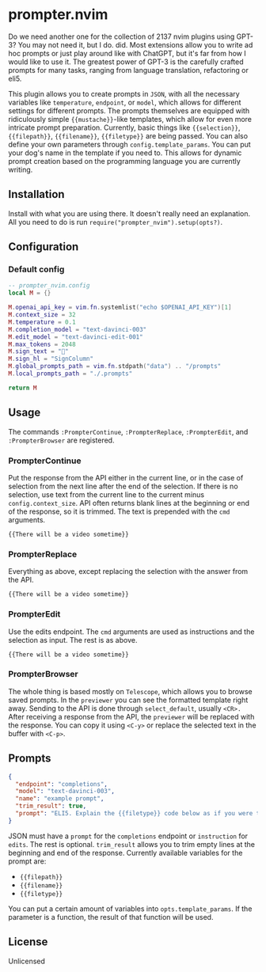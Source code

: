 # prompter.nvim

Do we need another one for the collection of 2137 nvim plugins using GPT-3? You
may not need it, but I do. did. Most extensions allow you to write ad hoc
prompts or just play around like with ChatGPT, but it's far from how I would
like to use it. The greatest power of GPT-3 is the carefully crafted prompts
for many tasks, ranging from language translation, refactoring or eli5.

This plugin allows you to create prompts in `JSON`, with all the necessary
variables like `temperature`, `endpoint`, or `model`, which allows for
different settings for different prompts. The prompts themselves are equipped
with ridiculously simple `{{mustache}}`-like templates, which allow for even
more intricate prompt preparation. Currently, basic things like
`{{selection}}`, `{{filepath}}`, `{{filename}}`, `{{filetype}}` are being
passed. You can also define your own parameters through
`config.template_params`. You can put your dog's name in the template if you
need to. This allows for dynamic prompt creation based on the programming
language you are currently writing.

## Installation

Install with what you are using there. It doesn't really need an explanation.
All you need to do is run `require("prompter_nvim").setup(opts?)`.

## Configuration

### Default config

```lua
-- prompter_nvim.config
local M = {}

M.openai_api_key = vim.fn.systemlist("echo $OPENAI_API_KEY")[1]
M.context_size = 32
M.temperature = 0.1
M.completion_model = "text-davinci-003"
M.edit_model = "text-davinci-edit-001"
M.max_tokens = 2048
M.sign_text = ""
M.sign_hl = "SignColumn"
M.global_prompts_path = vim.fn.stdpath("data") .. "/prompts"
M.local_prompts_path = "./.prompts"

return M
```

## Usage

The commands `:PrompterContinue`, `:PrompterReplace`, `:PrompterEdit`, and `:PrompterBrowser` are registered.

### PrompterContinue

Put the response from the API either in the current line, or in the case of
selection from the next line after the end of the selection. If there is no
selection, use text from the current line to the current minus
`config.context_size`. API often returns blank lines at the beginning or end of
the response, so it is trimmed. The text is prepended with the `cmd` arguments.

`{{There will be a video sometime}}`

### PrompterReplace

Everything as above, except replacing the selection with the answer from the API.

`{{There will be a video sometime}}`

### PrompterEdit

Use the edits endpoint. The `cmd` arguments are used as instructions and the
selection as input. The rest is as above.

`{{There will be a video sometime}}`

### PrompterBrowser

The whole thing is based mostly on `Telescope`, which allows you to browse saved
prompts. In the `previewer` you can see the formatted template right away. Sending
to the API is done through `select_default`, usually `<CR>.` After receiving a
response from the API, the `previewer` will be replaced with the response. You
can copy it using `<C-y>` or replace the selected text in the buffer with
`<C-p>`.

## Prompts

```json
{
  "endpoint": "completions",
  "model": "text-davinci-003",
  "name": "example prompt",
  "trim_result": true,
  "prompt": "ELI5. Explain the {{filetype}} code below as if you were talking to a five-year-old:\n\n{{selection}}"
}
```

JSON must have a `prompt` for the `completions` endpoint or `instruction` for
`edits`. The rest is optional. `trim_result` allows you to trim empty lines at
the beginning and end of the response. Currently available variables for the
prompt are:

- `{{filepath}}`
- `{{filename}}`
- `{{filetype}}`

You can put a certain amount of variables into `opts.template_params`. If the
parameter is a function, the result of that function will be used.

## License

Unlicensed
